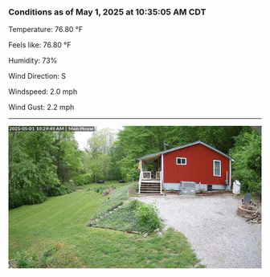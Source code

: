 ### Conditions as of May 1, 2025 at 10:35:05 AM CDT 

Temperature: 76.80 &deg;F

Feels like: 76.80 &deg;F

Humidity: 73%

Wind Direction: S

Windspeed: 2.0 mph

Wind Gust: 2.2 mph

---

<img src="./images/latest.jpeg"/>

